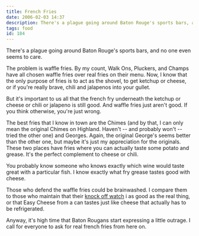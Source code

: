 ```yaml
---
title: French Fries
date: 2006-02-03 14:37
description: There's a plague going around Baton Rouge's sports bars, and no one even seems to care.  The problem is waffle fries.  By my count, Walk Ons, Pluckers, and Champs have all chosen waffle fries over real fries on their menu.  Now, I know that the only purpose of fries is to act as the shovel, to get ketchup or cheese, or if you're really brave, chili and jalapenos into your gullet.
tags: food
id: 184
---
```

There's a plague going around Baton Rouge's sports bars, and no one even seems to care.

The problem is waffle fries.  By my count, Walk Ons, Pluckers, and Champs have all chosen waffle fries over real fries on their menu.  Now, I know that the only purpose of fries is to act as the shovel, to get ketchup or cheese, or if you're really brave, chili and jalapenos into your gullet.

But it's important to us all that the french fry underneath the ketchup or cheese or chili or jalapeno is still good.  And waffle fries just aren't good.  If you think otherwise, you're just wrong.

The best fries that I know in town are the Chimes (and by that, I can only mean the original Chimes on Highland.  Haven't -- and probably won't -- tried the other one) and Georges.  Again, the original George's seems better than the other one, but maybe it's just my appreciation for the originals.  These two places have fries where you can actually taste some potato and grease.  It's the perfect complement to cheese or chili.  

You probably know someone who knows exactly which wine would taste great with a particular fish.  I know exactly what fry grease tastes good with cheese.

Those who defend the waffle fries could be brainwashed.  I compare them to those who maintain that their <a href="http://theskinnyonbenny.com/blog2/archives/108">knock off watch</a> i as good as the real thing, or that Easy Cheese from a can tastes just like cheese that actually has to be refrigerated.

Anyway, it's high time that Baton Rougans start expressing a little outrage.  I call for everyone to ask for real french fries from here on.